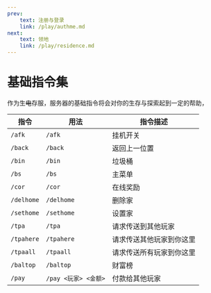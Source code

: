 ```yaml
---
prev:
    text: 注册与登录
    link: /play/authme.md
next:
    text: 领地
    link: /play/residence.md
---
```


# 基础指令集
作为生<del>电</del>存服，服务器的基础指令将会对你的生存与探索起到一定的帮助，</br>

| 指令       | 用法             | 指令描述            |
|------------|----------------|-----------------|
| `/afk`     | `/afk`         | 挂机开关            |
| `/back`    | `/back`        | 返回上一位置          |
| `/bin`     | `/bin`         | 垃圾桶             |
| `/bs`      | `/bs`          | 主菜单             |
| `/cor`     | `/cor`         | 在线奖励            |
| `/delhome` | `/delhome`     | 删除家             |
| `/sethome` | `/sethome`     | 设置家             |
| `/tpa`     | `/tpa`         | 请求传送到其他玩家        |
| `/tpahere` | `/tpahere`     | 请求传送其他玩家到你这里   |
| `/tpaall`  | `/tpaall`      | 请求传送所有玩家到你这里   |
| `/baltop`  | `/baltop`      | 财富榜             |
| `/pay`     | `/pay <玩家> <金额>` | 付款给其他玩家       |